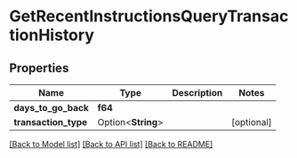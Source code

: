 # GetRecentInstructionsQueryTransactionHistory

## Properties

Name | Type | Description | Notes
------------ | ------------- | ------------- | -------------
**days_to_go_back** | **f64** |  | 
**transaction_type** | Option<**String**> |  | [optional]

[[Back to Model list]](../README.md#documentation-for-models) [[Back to API list]](../README.md#documentation-for-api-endpoints) [[Back to README]](../README.md)


